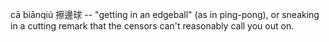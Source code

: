 cā biānqiú 擦邊球 -- "getting in an edgeball" (as in ping-pong), or sneaking in a cutting remark that the censors can't reasonably call you out on.
